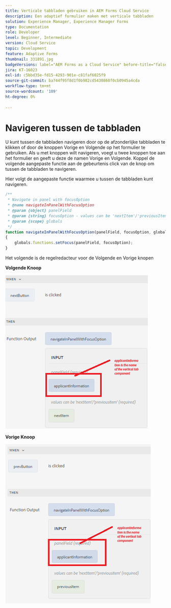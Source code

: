 ```yaml
---
title: Verticale tabbladen gebruiken in AEM Forms Cloud Service
description: Een adaptief formulier maken met verticale tabbladen
solution: Experience Manager, Experience Manager Forms
type: Documentation
role: Developer
level: Beginner, Intermediate
version: Cloud Service
topic: Development
feature: Adaptive Forms
thumbnail: 331891.jpg
badgeVersions: label="AEM Forms as a Cloud Service" before-title="false"
jira: KT-16023
exl-id: c5bbd35e-fd15-4293-901e-c81faf6025f9
source-git-commit: ba744f95f8d1f0b982cd5430860f0cb0945a4cda
workflow-type: tm+mt
source-wordcount: '109'
ht-degree: 0%

---
```


# Navigeren tussen de tabbladen

U kunt tussen de tabbladen navigeren door op de afzonderlijke tabbladen te klikken of door de knoppen Vorige en Volgende op het formulier te gebruiken.
Als u met knoppen wilt navigeren, voegt u twee knoppen toe aan het formulier en geeft u deze de namen Vorige en Volgende. Koppel de volgende aangepaste functie aan de gebeurtenis click van de knop om tussen de tabbladen te navigeren.

Hier volgt de aangepaste functie waarmee u tussen de tabbladen kunt navigeren.



```javascript
/**
 * Navigate in panel with focusOption
 * @name navigateInPanelWithFocusOption
 * @param {object} panelField
 * @param {string} focusOption - values can be 'nextItem'/'previousItem'
 * @param {scope} globals
 */
function navigateInPanelWithFocusOption(panelField, focusOption, globals)
{
    globals.functions.setFocus(panelField, focusOption);
}
```

Het volgende is de regelredacteur voor de Volgende en Vorige knopen

**Volgende Knoop**

![ next-button ](assets/next-button.png)

**Vorige Knoop**

![ prev-button ](assets/prev-button.png)
